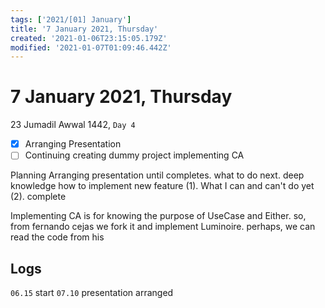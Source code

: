 ```yaml
---
tags: ['2021/[01] January']
title: '7 January 2021, Thursday'
created: '2021-01-06T23:15:05.179Z'
modified: '2021-01-07T01:09:46.442Z'
---
```


# 7 January 2021, Thursday
23 Jumadil Awwal 1442, `Day 4`

- [x] Arranging Presentation
- [ ] Continuing creating dummy project implementing CA

Planning
Arranging presentation until completes. what to do next. deep knowledge how to implement new feature (1). What I can and can't do yet (2). complete

Implementing CA is for knowing the purpose of UseCase and Either.
so, from fernando cejas we fork it and implement Luminoire. perhaps, we can read the code from his

## Logs
`06.15` start
`07.10` presentation arranged
